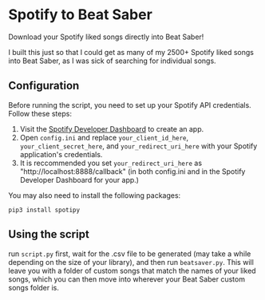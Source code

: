 # Spotify to Beat Saber
Download your Spotify liked songs directly into Beat Saber!

I built this just so that I could get as many of my 2500+ Spotify liked songs into Beat Saber, as I was sick of searching for individual songs.

## Configuration

Before running the script, you need to set up your Spotify API credentials. Follow these steps:

1. Visit the [Spotify Developer Dashboard](https://developer.spotify.com/dashboard/) to create an app.
2. Open `config.ini` and replace `your_client_id_here`, `your_client_secret_here`, and `your_redirect_uri_here` with your Spotify application's credentials.
3. It is reccommended you set `your_redirect_uri_here` as "http://localhost:8888/callback" (in both config.ini and in the Spotify Developer Dashboard for your app.)

You may also need to install the following packages:

`pip3 install spotipy`

## Using the script

run `script.py` first, wait for the .csv file to be generated (may take a while depending on the size of your library), and then run `beatsaver.py`. This will leave you with a folder of custom songs that match the names of your liked songs, which you can then move into wherever your Beat Saber custom songs folder is.